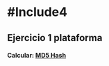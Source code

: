 # #Include4
## Ejercicio 1 plataforma

#### Calcular: [MD5 Hash](https://github.com/rafadelg/include4/ex01_md5/)  